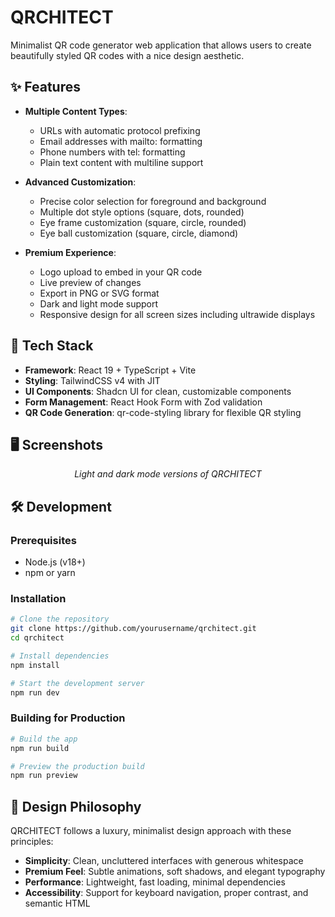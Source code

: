 # QRCHITECT

Minimalist QR code generator web application that allows users to create beautifully styled QR codes with a nice design aesthetic.

## ✨ Features

- **Multiple Content Types**:
  - URLs with automatic protocol prefixing
  - Email addresses with mailto: formatting
  - Phone numbers with tel: formatting
  - Plain text content with multiline support

- **Advanced Customization**:
  - Precise color selection for foreground and background
  - Multiple dot style options (square, dots, rounded)
  - Eye frame customization (square, circle, rounded)
  - Eye ball customization (square, circle, diamond)

- **Premium Experience**:
  - Logo upload to embed in your QR code
  - Live preview of changes
  - Export in PNG or SVG format
  - Dark and light mode support
  - Responsive design for all screen sizes including ultrawide displays

## 🚀 Tech Stack

- **Framework**: React 19 + TypeScript + Vite
- **Styling**: TailwindCSS v4 with JIT
- **UI Components**: Shadcn UI for clean, customizable components
- **Form Management**: React Hook Form with Zod validation
- **QR Code Generation**: qr-code-styling library for flexible QR styling

## 🖥️ Screenshots

<div align="center">
  <i>Light and dark mode versions of QRCHITECT</i>
</div>

## 🛠️ Development

### Prerequisites

- Node.js (v18+)
- npm or yarn

### Installation

```bash
# Clone the repository
git clone https://github.com/yourusername/qrchitect.git
cd qrchitect

# Install dependencies
npm install

# Start the development server
npm run dev
```

### Building for Production

```bash
# Build the app
npm run build

# Preview the production build
npm run preview
```

## 🎨 Design Philosophy

QRCHITECT follows a luxury, minimalist design approach with these principles:

- **Simplicity**: Clean, uncluttered interfaces with generous whitespace
- **Premium Feel**: Subtle animations, soft shadows, and elegant typography
- **Performance**: Lightweight, fast loading, minimal dependencies
- **Accessibility**: Support for keyboard navigation, proper contrast, and semantic HTML
